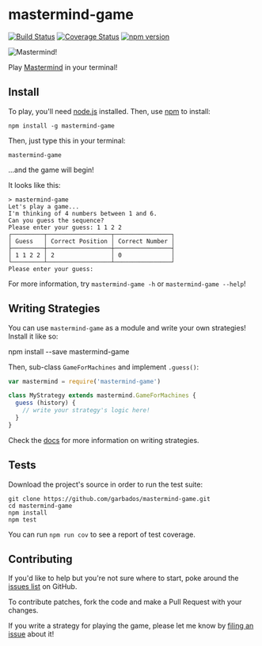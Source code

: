 # mastermind-game

[![Build Status](https://travis-ci.org/garbados/mastermind-game.svg)](https://travis-ci.org/garbados/mastermind-game)
[![Coverage Status](https://coveralls.io/repos/github/garbados/mastermind-game/badge.svg?branch=master)](https://coveralls.io/github/garbados/mastermind-game?branch=master)
[![npm version](https://badge.fury.io/js/mastermind-game.svg)](https://badge.fury.io/js/mastermind-game)

![Mastermind!](https://upload.wikimedia.org/wikipedia/commons/2/2d/Mastermind.jpg)

Play [Mastermind](https://en.wikipedia.org/wiki/Mastermind_%28board_game%29) in your terminal!

## Install

To play, you'll need [node.js](https://nodejs.org/) installed. Then, use [npm](https://www.npmjs.com/) to install:

	npm install -g mastermind-game

Then, just type this in your terminal:

	mastermind-game

...and the game will begin!

It looks like this:

```
> mastermind-game
Let's play a game...
I'm thinking of 4 numbers between 1 and 6.
Can you guess the sequence?
Please enter your guess: 1 1 2 2
┌─────────┬──────────────────┬────────────────┐
│ Guess   │ Correct Position │ Correct Number │
├─────────┼──────────────────┼────────────────┤
│ 1 1 2 2 │ 2                │ 0              │
└─────────┴──────────────────┴────────────────┘
Please enter your guess:
```

For more information, try `mastermind-game -h` or `mastermind-game --help`!

## Writing Strategies

You can use `mastermind-game` as a module and write your own strategies! Install it like so:

  npm install --save mastermind-game

Then, sub-class `GameForMachines` and implement `.guess()`:

```javascript
var mastermind = require('mastermind-game')

class MyStrategy extends mastermind.GameForMachines {
  guess (history) {
    // write your strategy's logic here!
  }
}
```

Check the [docs](https://garbados.github.io/mastermind-game) for more information on writing strategies.

## Tests

Download the project's source in order to run the test suite:

	git clone https://github.com/garbados/mastermind-game.git
	cd mastermind-game
	npm install
	npm test

You can run `npm run cov` to see a report of test coverage.

## Contributing

If you'd like to help but you're not sure where to start, poke around the [issues list](https://github.com/garbados/mastermind-game/issues) on GitHub.

To contribute patches, fork the code and make a Pull Request with your changes.

If you write a strategy for playing the game, please let me know by [filing an issue](https://github.com/garbados/mastermind-game/issues/new) about it!
